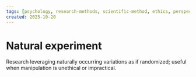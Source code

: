 ```yaml
---
tags: [psychology, research-methods, scientific-method, ethics, perspectives]
created: 2025-10-20
---
```

# Natural experiment

Research leveraging naturally occurring variations as if randomized; useful when manipulation is unethical or impractical.
